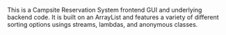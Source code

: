 This is a Campsite Reservation System frontend GUI and underlying backend code. It is built on an ArrayList and features a variety of different sorting options usings streams, lambdas, and anonymous classes. 

